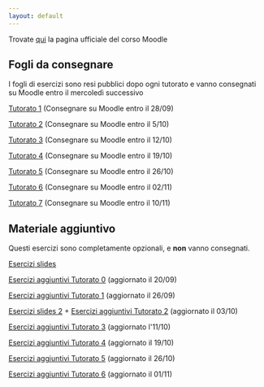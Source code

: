 ```yaml
---
layout: default
---
```


Trovate [qui](https://didatticaonline.unitn.it/dol/course/view.php?id=34710) la pagina ufficiale del corso Moodle
## Fogli da consegnare
 I fogli di esercizi sono resi pubblici dopo ogni tutorato e vanno consegnati su Moodle entro il mercoledì successivo


 [Tutorato 1](tutorato-informatica-01.pdf) (Consegnare su Moodle entro il 28/09)
 
 [Tutorato 2](tutorato-informatica-02.pdf) (Consegnare su Moodle entro il 5/10)
 
 [Tutorato 3](tutorato-informatica-03.pdf) (Consegnare su Moodle entro il 12/10)
 
 [Tutorato 4](tutorato-informatica-04.pdf) (Consegnare su Moodle entro il 19/10)
 
 [Tutorato 5](tutorato-informatica-05.pdf) (Consegnare su Moodle entro il 26/10)

 [Tutorato 6](tutorato-informatica-06.pdf) (Consegnare su Moodle entro il 02/11)
 
 [Tutorato 7](tutorato-informatica-07.pdf) (Consegnare su Moodle entro il 10/11)
 
## Materiale aggiuntivo
Questi esercizi sono completamente opzionali, e **non** vanno consegnati.

 [Esercizi slides](Esercizi_slides.pdf) 
 
 [Esercizi aggiuntivi Tutorato 0](Esercizi_aggiuntivi_0.pdf) (aggiornato il 20/09)
 
 [Esercizi aggiuntivi Tutorato 1](Esercizi_aggiuntivi_1.pdf) (aggiornato il 26/09)
 
 [Esercizi slides 2](Esercizi_slides_2.pdf)  +  [Esercizi aggiuntivi Tutorato 2](Esercizi_aggiuntivi_2.pdf) (aggiornato il 03/10)
 
 [Esercizi aggiuntivi Tutorato 3](Esercizi_aggiuntivi_3.pdf) (aggiornato l'11/10)
 
 [Esercizi aggiuntivi Tutorato 4](Esercizi_aggiuntivi_4.pdf) (aggiornato il 19/10)
 
 [Esercizi aggiuntivi Tutorato 5](Esercizi_aggiuntivi_5.pdf) (aggiornato il 26/10)

 [Esercizi aggiuntivi Tutorato 6](Esercizi_aggiuntivi_6.pdf) (aggiornato il 01/11)
 

